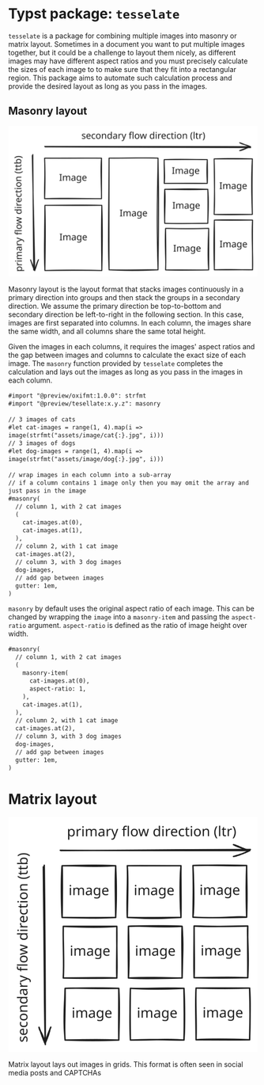 # Typst package: `tesselate`

`tesselate` is a package for combining multiple images into masonry or matrix layout. Sometimes in a document you want to put multiple images together, but it could be a challenge to layout them nicely, as different images may have different aspect ratios and you must precisely calculate the sizes of each image to to make sure that they fit into a rectangular region. This package aims to automate such calculation process and provide the desired layout as long as you pass in the images.

## Masonry layout

![Masonry Layout](assets/excalidraw/masonry-layout.excalidraw.svg)

Masonry layout is the layout format that stacks images continuously in a primary direction into groups and then stack the groups in a secondary direction. We assume the primary direction be top-to-bottom and secondary direction be left-to-right in the following section. In this case, images are first separated into columns. In each column, the images share the same width, and all columns share the same total height.

Given the images in each columns, it requires the images' aspect ratios and the gap between images and columns to calculate the exact size of each image. The `masonry` function provided by `tesselate` completes the calculation and lays out the images as long as you pass in the images in each column.


```typst
#import "@preview/oxifmt:1.0.0": strfmt
#import "@preview/tesellate:x.y.z": masonry

// 3 images of cats
#let cat-images = range(1, 4).map(i => image(strfmt("assets/image/cat{:}.jpg", i)))
// 3 images of dogs
#let dog-images = range(1, 4).map(i => image(strfmt("assets/image/dog{:}.jpg", i)))

// wrap images in each column into a sub-array
// if a column contains 1 image only then you may omit the array and just pass in the image
#masonry(
  // column 1, with 2 cat images
  (
    cat-images.at(0),
    cat-images.at(1),
  ),
  // column 2, with 1 cat image
  cat-images.at(2),
  // column 3, with 3 dog images
  dog-images,
  // add gap between images
  gutter: 1em,
)
```

`masonry` by default uses the original aspect ratio of each image. This can be changed by wrapping the `image` into a `masonry-item` and passing the `aspect-ratio` argument. `aspect-ratio` is defined as the ratio of image height over width.

```typ
#masonry(
  // column 1, with 2 cat images
  (
    masonry-item(
      cat-images.at(0),
      aspect-ratio: 1,
    ),
    cat-images.at(1),
  ),
  // column 2, with 1 cat image
  cat-images.at(2),
  // column 3, with 3 dog images
  dog-images,
  // add gap between images
  gutter: 1em,
)
```

# Matrix layout

![Matrix Layout](assets/excalidraw/matrix-layout.excalidraw.svg)


Matrix layout lays out images in grids. This format is often seen in social media posts and CAPTCHAs

